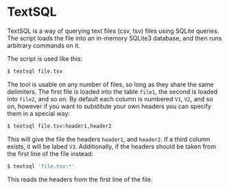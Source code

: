
TextSQL
=======

TextSQL is a way of querying text files (csv, tsv) files using SQLite queries. The script loads the file into an in-memory SQLite3 database, and then runs arbitrary commands on it.

The script is used like this:

```bash
$ textsql file.tsv
```

The tool is usable on any number of files, so long as they share the same delimiters. The first file is loaded into the table `file1`, the second is loaded into `file2`, and so on. By default each column is numbered `V1`, `V2`, and so on, however if you want to substitute your own headers you can specify them in a special way:

```bash
$ textsql file.tsv:header1,header2
```

This will give the file the headers `header1`, and `header2`. If a third column exists, it will be labed `V3`. Additionally, if the headers should be taken from the first line of the file instead:

```bash
$ textsql 'file.tsv:*'
```

This reads the headers from the first line of the file.

